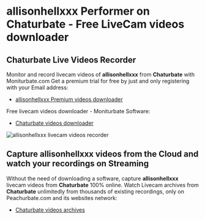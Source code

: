 # allisonhellxxx Performer on Chaturbate - Free LiveCam videos downloader

## Chaturbate Live Videos Recorder

Monitor and record livecam videos of **allisonhellxxx** from **Chaturbate** with Moniturbate.com
Get a premium trial for free by just and only registering with your Email address:
* [allisonhellxxx Premium videos downloader](https://moniturbate.com/request-demo-licence-key.html)

Free livecam videos downloader - Moniturbate Software:
* [Chaturbate videos downloader](https://moniturbate.com/moniturbate-download-software.html)

![allisonhellxxx livecam videos recorder](https://peachurnet.com/templates/moniturbate-software.png)


## Capture allisonhellxxx videos from the Cloud and watch your recordings on Streaming

Without the need of downloading a software, capture **allisonhellxxx** livecam videos from **Chaturbate** 100% online.
Watch Livecam archives from **Chaturbate** unlimitedly from thousands of existing recordings, only on Peachurbate.com and its websites network:
* [Chaturbate videos archives](https://peachurnet.com/)